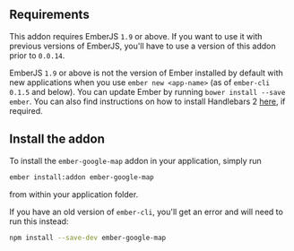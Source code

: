 ## Requirements

This addon requires EmberJS `1.9` or above. If you want to use it with previous versions of EmberJS, you'll have to use a version of this addon prior to `0.0.14`.

EmberJS `1.9` or above is not the version of Ember installed by default with new applications when you use `ember new <app-name>` (as of `ember-cli` `0.1.5` and below). You can update Ember by running `bower install --save ember`. You can also find instructions on how to install Handlebars 2 [here](http://emberjs.com/blog/2014/12/08/ember-1-9-0-released.html#toc_handlebars-2-0), if required.


## Install the addon

To install the `ember-google-map` addon in your application, simply run

```bash
ember install:addon ember-google-map
```

from within your application folder.

If you have an old version of `ember-cli`, you'll get an error and will need to run this instead:

```bash
npm install --save-dev ember-google-map
```

